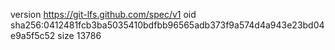 version https://git-lfs.github.com/spec/v1
oid sha256:0412481fcb3ba5035410bdfbb96565adb373f9a574d4a943e23bd04e9a5f5c52
size 13786
